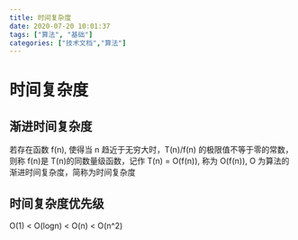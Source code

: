 ```yaml
---
title: 时间复杂度
date: 2020-07-20 10:01:37
tags: ["算法", "基础"]
categories: ["技术文档","算法"]
---
```


# 时间复杂度

## 渐进时间复杂度

若存在函数 f(n), 使得当 n 趋近于无穷大时，T(n)/f(n) 的极限值不等于零的常数，则称 f(n)是 T(n)的同数量级函数，记作 T(n) = O(f(n)), 称为 O(f(n)), O 为算法的 渐进时间复杂度，简称为时间复杂度

## 时间复杂度优先级

O(1) < O(logn) < O(n) < O(n^2)
